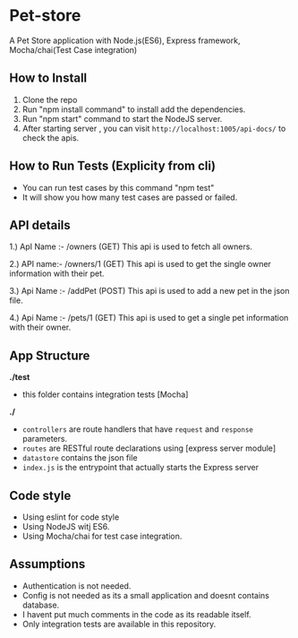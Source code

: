 # Pet-store
A Pet Store application with Node.js(ES6), Express framework, Mocha/chai(Test Case integration)

## How to Install

1.  Clone the repo
2.  Run "npm install command" to install add the dependencies.
3.  Run "npm start" command to start the NodeJS server. 
4.  After starting server , you can visit `http://localhost:1005/api-docs/` to check the apis.

## How to Run Tests  (Explicity from cli) 

- You can run test cases by this command "npm test"
- It will show you how many test cases are passed or failed. 

## API details

1.) ApI Name :- /owners (GET) 
    This api is  used to fetch all owners. 
    
2.) API name:- /owners/1 (GET)
    This api is used to get the single owner information with their pet. 
    
3.) Api Name :- /addPet (POST)
    This api is used to add a new pet in the json file.

4.) Api Name :- /pets/1 (GET)
    This api is used to get a single pet information with their owner.    
    
    
## App Structure

**./test**

- this folder contains integration tests [Mocha]

**./**

- `controllers` are route handlers that have `request` and `response` parameters.
- `routes` are RESTful route declarations using [express server module]
- `datastore` contains the json file
- `index.js` is the entrypoint that actually starts the Express server

## Code style ##
- Using eslint for code style
- Using NodeJS witj ES6.
- Using Mocha/chai for test case integration.

## Assumptions ##
- Authentication is not needed.
- Config is not needed as its a small application and doesnt contains database.
- I havent put much comments in the code as its readable itself.
- Only integration tests are available in this repository.

